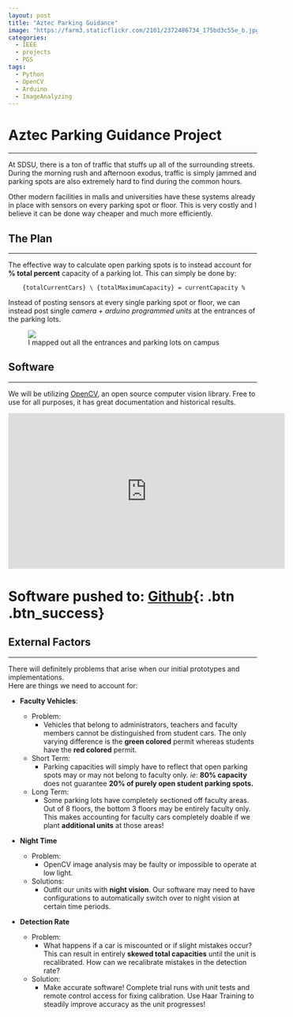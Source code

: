 ```yaml
---
layout: post
title: "Aztec Parking Guidance"
image: "https://farm3.staticflickr.com/2101/2372486734_175bd3c55e_b.jpg"
categories:
  - IEEE
  - projects
  - PGS
tags:
  - Python
  - OpenCV
  - Arduino
  - ImageAnalyzing
---
```


# Aztec Parking Guidance Project
---

At SDSU, there is a ton of traffic that stuffs up all of the surrounding streets. During the morning rush and afternoon exodus, traffic is simply jammed and parking spots are also extremely hard to find during the common hours.


Other modern facilities in malls and universities have these systems already in place with sensors on every parking spot or floor. This is very costly and I believe it can be done way cheaper and much more efficiently.

## The Plan
---
The effective way to calculate open parking spots is to instead account for **% total percent** capacity of a parking lot. This can simply be done by:

```
    {totalCurrentCars} \ {totalMaximumCapacity} = currentCapacity %
```

Instead of posting sensors at every single parking spot or floor, we can instead post single *camera + arduino programmed units* at the entrances of the parking lots.

<figure>
	<a href="https://github.com/Kevin-Do/Aztec-Parking-Guidance"><img src="http://i.imgur.com/OXw4ISt.jpg"></a>
	<figcaption> I mapped out all the entrances and parking lots on campus </figcaption>
</figure>

## Software
---
We will be utilizing [OpenCV](http://opencv.org/), an open source computer vision library. Free to use for all purposes, it has great documentation and historical results.  
<center>
<iframe width="560" height="315" src="https://www.youtube.com/embed/z1Cvn3_4yGo" frameborder="0" allowfullscreen></iframe>
</center>

# Software pushed to: [Github](https://github.com/Kevin-Do/Aztec-Parking-Guidance){: .btn .btn_success}

## External Factors
---
There will definitely problems that arise when our initial prototypes and implementations.  
Here are things we need to account for:

* **Faculty Vehicles**:
  * Problem:
    * Vehicles that belong to administrators, teachers and faculty members cannot be distinguished from student cars. The only varying difference is the **green colored** permit whereas students have the **red colored** permit.
  * Short Term:
    * Parking capacities will simply have to reflect that open parking spots may or may not belong to faculty only. *ie*: **80% capacity** does not guarantee **20% of purely open student parking spots.**
  * Long Term:
    * Some parking lots have completely sectioned off faculty areas. Out of 8 floors, the bottom 3 floors may be entirely faculty only. This makes accounting for faculty cars completely doable if we plant **additional units** at those areas!  

* **Night Time**
  * Problem:
    * OpenCV image analysis may be faulty or impossible to operate at low light.
  * Solutions:
    * Outfit our units with **night vision**. Our software may need to have configurations to automatically switch over to night vision at certain time periods.  

* **Detection Rate**
  * Problem:
    * What happens if a car is miscounted or if slight mistakes occur? This can result in entirely **skewed total capacities** until the unit is recalibrated. How can we recalibrate mistakes in the detection rate?
  * Solution:
    * Make accurate software! Complete trial runs with unit tests and remote control access for fixing calibration. Use Haar Training to steadily improve accuracy as the unit progresses!
